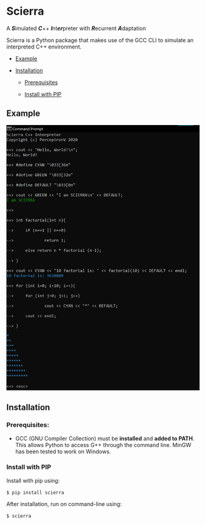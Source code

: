 # Scierra
A ***S***imulated ***C***++ ***I***nt***er***preter with ***R***ecurrent ***A***daptation

Scierra is a Python package that makes use of the GCC CLI to simulate an interpreted C++ environment.

* [Example](#Example)

* [Installation](#Installation)

    * [Prerequisites](#Prerequisites)

    * [Install with PIP](#Install-with-PIP)

## Example
![Basic Scierra Demo](static/basic_demo.png "Scierra Basic Demo")

## Installation
### Prerequisites:
* GCC (GNU Compiler Collection) must be **installed** and **added to PATH**.
    This allows Python to access G++ through the command line. MinGW has been tested to work on Windows.

### Install with PIP
Install with pip using:

    $ pip install scierra
  
After installation, run on command-line using:

    $ scierra

